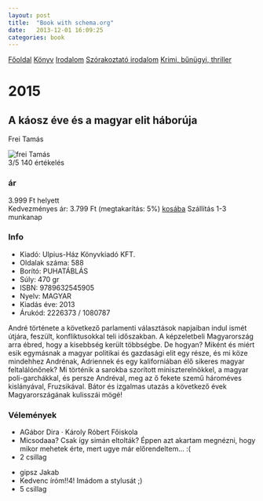 ```yaml
---
layout: post
title:  "Book with schema.org"
date:   2013-12-01 16:09:25
categories: book
---
```


<nav  itemscope itemtype="http://schema.org/WebPage" >
  <div itemprop="breadcrumb">
    <a href="{{ site.baseurl }}" itemprop="url">Főoldal</a>
    <a href="{{ site.baseurl }}/konyv" itemprop="url">Könyv</a>
    <a href="{{ site.baseurl }}/konyv/irodalom/" itemprop="url">Irodalom</a>
    <a href="{{ site.baseurl }}/konyv/irodalom/szorakoztato_irodalom" itemprop="url">Szórakoztató irodalom</a>
    <a href="{{ site.baseurl }}/konyv/irodalom/szorakoztato_irodalom/krimi" itemprop="url">Krimi, bűnügyi, thriller</a>
  </div>
</nav>
<div itemscope itemtype="http://schema.org/Book" >
  <h1 itemprop="name">2015</h1>
  <h2 itemprop="alternateName">A káosz éve és a magyar elit háborúja</h2>
  <p itemprop="author">Frei Tamás</p>
  <img itemprop="image" src="{{ site.baseurl }}/images/frei_tamas.jpg" alt="frei Tamás">
  <meta itemprop="thumbnailUrl" content="{{ site.baseurl }}/images/frei_tamas_thumb.jpg">
  <div class="info">
    <div class="rank" itemprop="aggregateRating" itemscope itemtype="http://schema.org/AggregateRating">
      <span itemprop="ratingValue">3</span>/5 <span itemprop="reviewCount">140</span> értékelés
    </div>
    <div itemprop="offers" itemscope itemtype="http://schema.org/Offer">
     <h3>ár</h3>
      <div class="old-price">3.999 Ft helyett</div>
      Kedvezményes ár: <span itemprop="price">3.799 Ft</span> <span>(megtakarítás: 5%)</span>
      <meta itemprop="priceCurrency" content="HUF" />
      <a href="#">kosába</a>
      <link itemprop="availability" href="http://schema.org/InStock">Szállítás 1-3 munkanap
     </div>
    <h3>Info</h3>
    <ul>
      <li>
        Kiadó: <span itemprop="publisher">Ulpius-Ház Könyvkiadó KFT.</span>
      </li>
      <li>Oldalak száma: <span itemprop="numberOfPages">588</span></li>
      <li itemprop="bookFormat" href="http://schema.org/Paperback">Borító: PUHATÁBLÁS</li>
      <li>Súly: 470 gr</li>
      <li>ISBN: <span itemprop="isbn">9789632545905</span></li>
      <li>Nyelv: <meta itemprop="inLanguage" content="hu-HU"/> MAGYAR</li>
      <li>Kiadás éve: <meta itemprop="datePublished" content="1991"> 2013 </li> 
      <li>Árukód: 2226373 / 1080787</li>
    </ul>
  </div>
  <div class="description">
    <p itemprop="description">André története a következő parlamenti választások napjaiban indul ismét útjára, feszült, konfliktusokkal teli időszakban. A képzeletbeli Magyarország arra ébred, hogy a kisebbség került többségbe. De hogyan? Miként és miért esik egymásnak a magyar politikai és gazdasági elit egy része, és mi köze mindehhez Andrénak, Adriennek és egy kaliforniában élő sikeres magyar feltalálónőnek? Mi történik a sarokba szorított miniszterelnökkel, a magyar poli-garchákkal, és persze Andréval, meg az ő fekete szemű hároméves kislányával, Fruzsikával. Bátor és izgalmas utazás a következő évek Magyarországának kulisszái mögé!</p>
  </div>
  <div>
  <h3>Vélemények</h3>
    <ul itemprop="review" itemscope itemtype="http://schema.org/Review">
      <li> <span itemprop="author">AGábor Dira</span> · Károly Róbert Főiskola</li>
      <li itemprop="reviewBody">Micsodaaa? Csak így simán eltolták? Éppen azt akartam megnézni, hogy mikor mehetek érte, mert ugye már előrendeltem... :(</li>
      <li><span itemprop="reviewRating">2</span> csillag</li>
      <meta itemprop="datePublished" content="2013-01-05">
    </ul>
    <ul itemprop="review" itemscope itemtype="http://schema.org/Review">
      <li itemprop="author">gipsz Jakab</li>
      <li itemprop="reviewBody">Kedvenc íróm!!4! Imádom a stylusát ;)</li>
      <li><span itemprop="reviewRating">5</span> csillag</li>
      <meta itemprop="datePublished" content="2013-11-05">
    </ul>
  </div>
</div>


